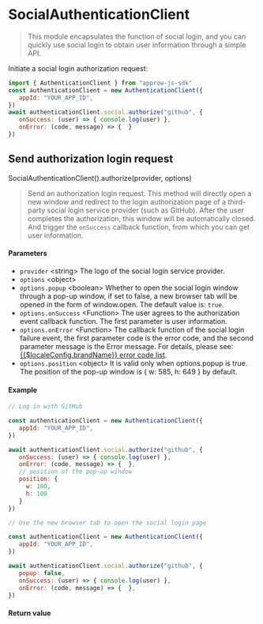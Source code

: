 
# SocialAuthenticationClient

<LastUpdated/>


> This module encapsulates the function of social login, and you can quickly use social login to obtain user information through a simple API.

Initiate a social login authorization request:

```javascript
import { AuthenticationClient } from "approw-js-sdk"
const authenticationClient = new AuthenticationClient({
   appId: "YOUR_APP_ID",
})
await authenticationClient.social.authorize("github", {
   onSuccess: (user) => { console.log(user) },
   onError: (code, message) => {  }
})
```





## Send authorization login request

SocialAuthenticationClient().authorize(provider, options)

> Send an authorization login request. This method will directly open a new window and redirect to the login authorization page of a third-party social login service provider (such as GitHub). After the user completes the authorization, this window will be automatically closed. And trigger the `onSuccess` callback function, from which you can get user information.


#### Parameters

- `provider` \<string\> The logo of the social login service provider. 
- `options` \<object\>  
- `options.popup` \<boolean\> Whether to open the social login window through a pop-up window, if set to false, a new browser tab will be opened in the form of window.open. The default value is: `true`.
- `options.onSuccess` \<Function\> The user agrees to the authorization event callback function. The first parameter is user information. 
- `options.onError` \<Function\> The callback function of the social login failure event, the first parameter code is the error code, and the second parameter message is the Error message. For details, please see:[{{$localeConfig.brandName}} error code list](/en/reference/error-code.md).
- `options.position` \<object\> It is valid only when options.popup is true. The position of the pop-up window is { w: 585, h: 649 } by default.

#### Example

```javascript
// Log in with GitHub

const authenticationClient = new AuthenticationClient({
   appId: "YOUR_APP_ID",
})

await authenticationClient.social.authorize("github", {
   onSuccess: (user) => { console.log(user) },
   onError: (code, message) => {  },
   // position of the pop-up window
   position: {
     w: 100,
     h: 100
   }
})
```
```javascript
// Use the new browser tab to open the social login page

const authenticationClient = new AuthenticationClient({
   appId: "YOUR_APP_ID",
})

await authenticationClient.social.authorize("github", {
   popup: false,
   onSuccess: (user) => { console.log(user) },
   onError: (code, message) => {  },
})
```

#### Return value




      
